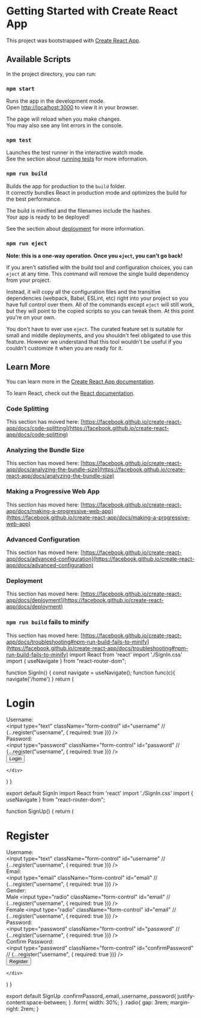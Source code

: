 # Getting Started with Create React App

This project was bootstrapped with [Create React App](https://github.com/facebook/create-react-app).

## Available Scripts

In the project directory, you can run:

### `npm start`

Runs the app in the development mode.\
Open [http://localhost:3000](http://localhost:3000) to view it in your browser.

The page will reload when you make changes.\
You may also see any lint errors in the console.

### `npm test`

Launches the test runner in the interactive watch mode.\
See the section about [running tests](https://facebook.github.io/create-react-app/docs/running-tests) for more information.

### `npm run build`

Builds the app for production to the `build` folder.\
It correctly bundles React in production mode and optimizes the build for the best performance.

The build is minified and the filenames include the hashes.\
Your app is ready to be deployed!

See the section about [deployment](https://facebook.github.io/create-react-app/docs/deployment) for more information.

### `npm run eject`

**Note: this is a one-way operation. Once you `eject`, you can't go back!**

If you aren't satisfied with the build tool and configuration choices, you can `eject` at any time. This command will remove the single build dependency from your project.

Instead, it will copy all the configuration files and the transitive dependencies (webpack, Babel, ESLint, etc) right into your project so you have full control over them. All of the commands except `eject` will still work, but they will point to the copied scripts so you can tweak them. At this point you're on your own.

You don't have to ever use `eject`. The curated feature set is suitable for small and middle deployments, and you shouldn't feel obligated to use this feature. However we understand that this tool wouldn't be useful if you couldn't customize it when you are ready for it.

## Learn More

You can learn more in the [Create React App documentation](https://facebook.github.io/create-react-app/docs/getting-started).

To learn React, check out the [React documentation](https://reactjs.org/).

### Code Splitting

This section has moved here: [https://facebook.github.io/create-react-app/docs/code-splitting](https://facebook.github.io/create-react-app/docs/code-splitting)

### Analyzing the Bundle Size

This section has moved here: [https://facebook.github.io/create-react-app/docs/analyzing-the-bundle-size](https://facebook.github.io/create-react-app/docs/analyzing-the-bundle-size)

### Making a Progressive Web App

This section has moved here: [https://facebook.github.io/create-react-app/docs/making-a-progressive-web-app](https://facebook.github.io/create-react-app/docs/making-a-progressive-web-app)

### Advanced Configuration

This section has moved here: [https://facebook.github.io/create-react-app/docs/advanced-configuration](https://facebook.github.io/create-react-app/docs/advanced-configuration)

### Deployment

This section has moved here: [https://facebook.github.io/create-react-app/docs/deployment](https://facebook.github.io/create-react-app/docs/deployment)

### `npm run build` fails to minify

This section has moved here: [https://facebook.github.io/create-react-app/docs/troubleshooting#npm-run-build-fails-to-minify](https://facebook.github.io/create-react-app/docs/troubleshooting#npm-run-build-fails-to-minify)
import React from 'react'
import './SignIn.css'
import { useNavigate } from "react-router-dom";



function SignIn() {
  const navigate = useNavigate();
  function func(c){
    navigate('/home')
  }
  return (
      <div>
      <h1 className='text-center my-5'>Login</h1>
      <form className='form d-block m-auto' >
      <div className='d-flex username'>
                  <label htmlFor="username">
                    Username:
                  </label>
                  <div>
                  <input
                    type="text"
                    className="form-control"
                    id="username"
                    // {...register("username", { required: true })}
                  />
                  </div>
      </div>
      <div className='d-flex password mt-3'>
                  <label htmlFor="password">
                    Password:
                  </label>
                  <div>
                  <input
                    type="password"
                    className="form-control"
                    id="password"
                    // {...register("username", { required: true })}
                  />
                  </div>
      </div>
      <div className='text-center'>
      <button className="btn btn-primary mt-3" role="button">Login</button>
      </div>
      </form>
      
    </div>
  )
}



export default SignIn
import React from 'react'
import './SignIn.css'
import { useNavigate } from "react-router-dom";

function SignUp() {
  return (
    <div>
      <h1 className='text-center my-5'>Register</h1>
      <form className='form d-block m-auto'>
      <div className='d-flex username'>
                  <label htmlFor="username">
                    Username:
                  </label>
                  <div>
                  <input
                    type="text"
                    className="form-control"
                    id="username"
                    // {...register("username", { required: true })}
                  />
                  </div>
      </div>
      <div className='d-flex email mt-3'>
                  <label htmlFor="email">
                    Email:
                  </label>
                  <div>
                  <input
                    type="email"
                    className="form-control"
                    id="email"
                    // {...register("username", { required: true })}
                  />
                  </div>
      </div>
      <div className='d-flex email mt-3'>
                  <label htmlFor="email">
                    Gender:
                  </label>
                  <div className='radio d-flex '>
                    <div>
                  <label htmlFor="email">
                    Male
                  </label>
                  <input
                    type="radio"
                    className="form-control"
                    id="email"
                    // {...register("username", { required: true })}
                  />
                  </div>
                  <div>
                  <label htmlFor="email">
                    Female
                  </label>
                  <input
                    type="radio"
                    className="form-control"
                    id="email"
                    // {...register("username", { required: true })}
                  />
                  </div>
                  </div>
      </div>
      <div className='d-flex password mt-3'>
                  <label htmlFor="password">
                    Password:
                  </label>
                  <div>
                  <input
                    type="password"
                    className="form-control"
                    id="password"
                    // {...register("username", { required: true })}
                  />
                  </div>
      </div>
      <div className='d-flex confirmPassord mt-3'>
                  <label htmlFor="confirmPassword">
                    Confirm Password:
                  </label>
                  <div>
                  <input
                    type="password"
                    className="form-control"
                    id="confirmPassword"
                    // {...register("username", { required: true })}
                  />
                  </div>
      </div>
      <div className='text-center'>
      <button className="btn btn-primary mt-3" type="submit" role="button">Register</button>
      </div>
      </form>
      
    </div>
  )
}

export default SignUp
.confirmPassord,.email,.username,.password{
    justify-content:space-between;
}
.form{
    width: 30%;
}
.radio{
    gap: 3rem;
    margin-right: 2rem;
}
